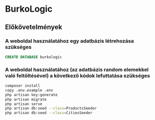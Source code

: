 # BurkoLogic 
## Előkövetelmények
### A weboldal használatához egy adatbázis létrehozása szükséges
~~~~sql
CREATE DATABASE burkologic
~~~~
### A weboldal használatához (az adatbázis random elemekkel való feltöltésével) a következő kódok lefuttatása szükséges
```sh
composer install
copy .env.example .env
php artisan key:generate
php artisan migrate
php artisan serve
php artisan db:seed --class=ProductsSeeder
php artisan db:seed --class=CitiesSeeder
```
